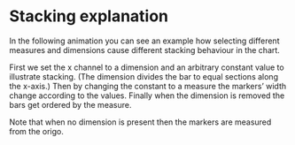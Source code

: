 # Stacking explanation

In the following animation you can see an example how selecting different
measures and dimensions cause different stacking behaviour in the chart.

First we set the x channel to a dimension and an arbitrary constant value to
illustrate stacking. (The dimension divides the bar to equal sections along the
x-axis.) Then by changing the constant to a measure the markers’ width change
according to the values. Finally when the dimension is removed the bars get
ordered by the measure.

Note that when no dimension is present then the markers are measured from the
origo.

<div id="tutorial_01"></div>

<script src="../assets/snippet.js" data="../stacking_explanation/data.js"></script>
